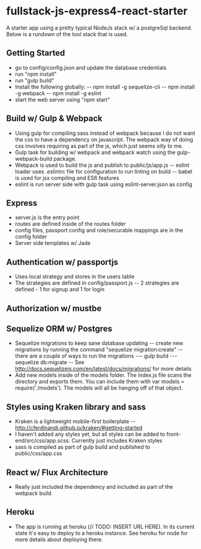 # fullstack-js-express4-react-starter

A starter app using a pretty typical NodeJs stack w/ a postgreSql backend. Below is a rundown of the tool stack that is used.

## Getting Started
- go to config/config.json and update the database credentials
- run "npm install"
- run "gulp build"
- Install the following globally:
-- npm install -g sequelize-cli
-- npm install -g webpack
-- npm install -g eslint
- start the web server using "npm start"

## Build w/ Gulp & Webpack
- Using gulp for compiling sass instead of webpack because I do not want the css to have a dependency on javascript. The webpack way of doing css involves requiring as part of the js, which just seems silly to me.
- Gulp task for building w/ webpack and webpack watch using the gulp-webpack-build package.
- Webpack is used to build the js and publish to public/js/app.js
-- eslint loader uses .eslintrc file for configuration to run linting on build
-- babel is used for jsx compiling and ES6 features
- eslint is run server side with gulp task using eslint-server.json as config

## Express
- server.js is the entry point
- routes are defined inside of the routes folder
- config files, passport config and role/securable mappings are in the config folder
- Server side templates w/ Jade

## Authentication w/ passportjs
- Uses local strategy and stores in the users table
- The strategies are defined in config/passport.js
-- 2 strategies are defined - 1 for signup and 1 for login

## Authorization w/ mustbe

## Sequelize ORM w/ Postgres
- Sequelize migrations to keep sane database updating
-- create new migrations by running the command "sequelize migration:create"
-- there are a couple of ways to run the migrations
--- gulp build
--- sequelize db:migrate
-- See http://docs.sequelizejs.com/en/latest/docs/migrations/ for more details
- Add new models inside of the models folder. The index.js file scans the directory and exports them. You can include them with var models = require('./models'). The models will all be hanging off of that object.

## Styles using Kraken library and sass
- Kraken is a lightweight mobile-first boilerplate
-- http://cferdinandi.github.io/kraken/#getting-started
- I haven't added any styles yet, but all styles can be added to front-end/src/css/app.scss. Currently just includes Kraken styles
- sass is compiled as part of gulp build and published to public/css/app.css

## React w/ Flux Architecture
- Really just included the dependency and included as part of the webpack build

## Heroku
- The app is running at heroku (// TODO: INSERT URL HERE). In its current state it's easy to deploy to a heroku instance. See heroku for node for more details about deploying there.